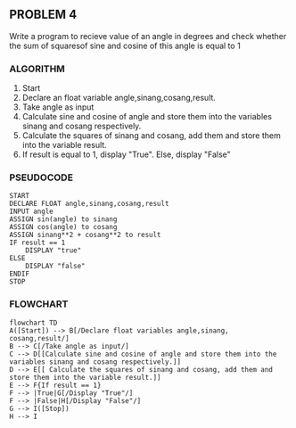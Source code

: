 ## PROBLEM 4
Write a program to recieve value of an angle in degrees and check whether the sum of squaresof sine and cosine of this angle is equal to 1

### ALGORITHM

1. Start
2. Declare an float variable angle,sinang,cosang,result.
3. Take angle as input
4. Calculate sine and cosine of angle and store them into the variables sinang and cosang respectively.
5. Calculate the squares of sinang and cosang, add them and store them into the variable result.
6. If result is equal to 1, display "True". Else, display "False"

### PSEUDOCODE

```pseudocode
START
DECLARE FLOAT angle,sinang,cosang,result
INPUT angle
ASSIGN sin(angle) to sinang
ASSIGN cos(angle) to cosang
ASSIGN sinang**2 + cosang**2 to result
IF result == 1
    DISPLAY "true"
ELSE
    DISPLAY "false"
ENDIF
STOP
```

### FLOWCHART

```mermaid
flowchart TD
A([Start]) --> B[/Declare float variables angle,sinang, cosang,result/]
B --> C[/Take angle as input/]
C --> D[[Calculate sine and cosine of angle and store them into the variables sinang and cosang respectively.]]
D --> E[[ Calculate the squares of sinang and cosang, add them and store them into the variable result.]]
E --> F{If result == 1}
F --> |True|G[/Display "True"/]
F --> |False|H[/Display "False"/]
G --> I([Stop])
H --> I
```